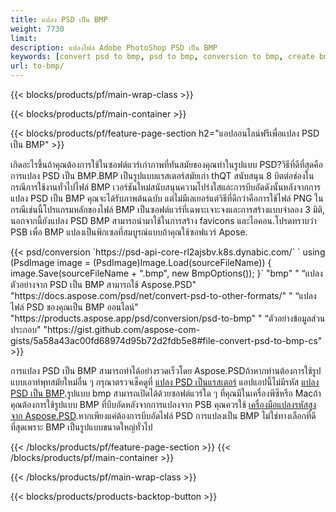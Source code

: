 ```yaml
---
title: แปลง PSD เป็น BMP
weight: 7730
limit: 
description: แปลงไฟล์ Adobe PhotoShop PSD เป็น BMP
keywords: [convert psd to bmp, psd to bmp, conversion to bmp, create bmp from psd, print psd as bmp]
url: to-bmp/
---
```


{{< blocks/products/pf/main-wrap-class >}}

{{< blocks/products/pf/main-container >}}

{{< blocks/products/pf/feature-page-section h2="แอปออนไลน์ฟรีเพื่อแปลง PSD เป็น BMP" >}}
<p>เกิดอะไรขึ้นถ้าคุณต้องการใช้ในซอฟต์แวร์เก่าภาพที่ทันสมัยของคุณทำในรูปแบบ PSD?วิธีที่ดีที่สุดคือการแปลง PSD เป็น BMP.BMP เป็นรูปแบบแรสเตอร์สมัยเก่า thQT สนับสนุน 8 บิตต่อช่องในกรณีการใช้งานทั่วไปไฟล์ BMP เวอร์ชันใหม่สนับสนุนความโปร่งใสและการบีบอัดดังนั้นหลังจากการแปลง PSD เป็น BMP คุณจะได้รับภาพต้นฉบับ แต่ไม่มีเลเยอร์แต่วิธีที่ดีกว่าคือการใช้ไฟล์ PNG ในกรณีเช่นนี้โปรแกรมหลักของไฟล์ BMP เป็นซอฟต์แวร์ที่เฉพาะเจาะจงและการสร้างแบบจำลอง 3 มิติ, นอกจากนี้ยังแปลง PSD BMP สามารถนำมาใช้ในการสร้าง favicons และไอคอน.โปรดทราบว่า PSB เพื่อ BMP แปลงเป็นพิกเซลที่สมบูรณ์แบบถ้าคุณใช้ซอฟแวร์ Apose.</p>
{{< psd/conversion `https://psd-api-core-rl2ajsbv.k8s.dynabic.com/` 
`    using (PsdImage image = (PsdImage)Image.Load(sourceFileName))
    {
        image.Save(sourceFileName + ".bmp",  new BmpOptions());
    }` 
	"bmp" "
“แปลงตัวอย่างจาก PSD เป็น BMP สามารถใช้ Aspose.PSD"  "https://docs.aspose.com/psd/net/convert-psd-to-other-formats/" "
“แปลงไฟล์ PSD ของคุณเป็น BMP ออนไลน์" "https://products.aspose.app/psd/conversion/psd-to-bmp" "
“ตัวอย่างข้อมูลส่วนประกอบ" "https://gist.github.com/aspose-com-gists/5a58a43ac00fd68974d95b72d2fdb5e8#file-convert-psd-to-bmp-cs" >}}
<p>การแปลง PSD เป็น BMP สามารถทำได้อย่างรวดเร็วโดย Aspose.PSDถ้าหากท่านต้องการใช้รูปแบบเอาท์พุทสมัยใหม่อื่น ๆ กรุณาตรวจเช็คดูที่ <a href="/psd/convert">แปลง PSD เป็นแรสเตอร์</a> แอปแอปนี้ไม่มีรหัส <a href="/psd/convert/to-bmp">แปลง PSD เป็น BMP</a>.รูปแบบ bmp สามารถเปิดได้ด้วยซอฟต์แวร์ใด ๆ ที่คุณมีในเครื่องพีซีหรือ Macถ้าคุณต้องการใช้รูปแบบ BMP ที่บีบอัดหลังจากการแปลงจาก PSB คุณควรใช้ <a href="/psd">เครื่องมือแปลงรหัสสูงจาก Aspose.PSD</a>.หากเพียงแค่ต้องการบีบอัดไฟล์ PSD การแปลงเป็น BMP ไม่ใช่ทางเลือกที่ดีที่สุดเพราะ BMP เป็นรูปแบบขนาดใหญ่ทั่วไป</p>
{{< /blocks/products/pf/feature-page-section >}}
{{< /blocks/products/pf/main-container >}}


{{< /blocks/products/pf/main-wrap-class >}}

{{< blocks/products/products-backtop-button >}}
